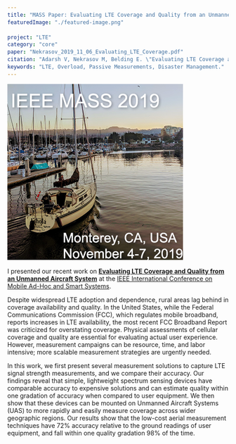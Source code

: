 ```yaml
---
title: "MASS Paper: Evaluating LTE Coverage and Quality from an Unmanned Aircraft System"
featuredImage: "./featured-image.png" 

project: "LTE"
category: "core"
paper: "Nekrasov_2019_11_06_Evaluating_LTE_Coverage.pdf"
citation: "Adarsh V, Nekrasov M, Belding E. \"Evaluating LTE Coverage and Quality from an Unmanned Aircraft System.\" IEEE MASS. Nov 2019."
keywords: "LTE, Overload, Passive Measurements, Disaster Management."
---
```



<div class="img-right"><img src="./featured-image.png" alt="LTE congestion sensing in Balboa Park, San Diego."></div>

I presented our recent work on **[Evaluating LTE Coverage and Quality from an Unmanned Aircraft System](/papers/Nekrasov_2019_11_06_Evaluating_LTE_Coverage.pdf)** at the [IEEE International Conference on Mobile Ad-Hoc and Smart Systems](https://sites.google.com/view/mass2019/).  


Despite widespread LTE adoption and dependence, rural areas lag behind in coverage availability and quality. In the United States, while the Federal Communications Commission (FCC), which regulates mobile broadband, reports increases in LTE availability, the most recent FCC Broadband Report was criticized for overstating coverage. Physical assessments of cellular coverage and quality are essential for evaluating actual user experience. However, measurement campaigns can be resource, time, and labor intensive;  more scalable measurement strategies are urgently needed. 

In this work, we first present several measurement solutions to capture LTE signal strength measurements, and we compare their accuracy. Our findings reveal that simple, lightweight spectrum sensing devices have comparable accuracy to expensive solutions and can estimate quality within one gradation of accuracy when compared to user equipment. We then show that these devices can be mounted on Unmanned Aircraft Systems (UAS) to more rapidly and easily measure coverage across wider geographic regions. Our results show that the low-cost aerial measurement techniques have 72% accuracy relative to the ground readings of user equipment, and fall within one quality gradation 98% of the time. 
